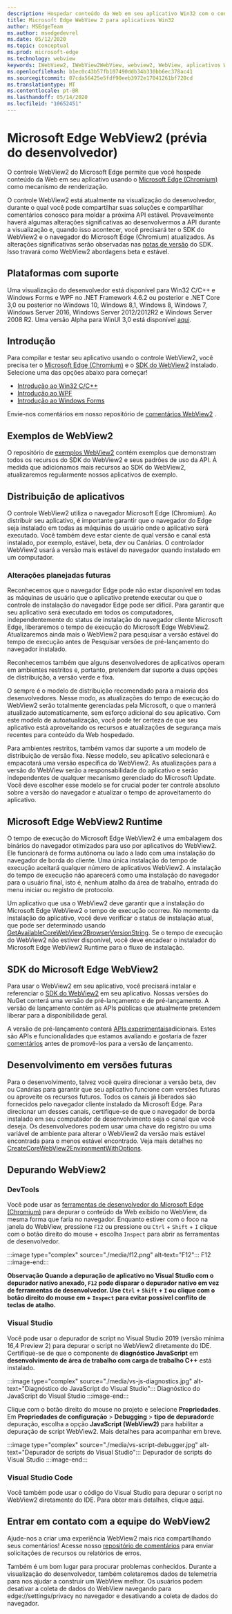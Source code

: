 ```yaml
---
description: Hospedar conteúdo da Web em seu aplicativo Win32 com o controle Microsoft Edge WebView 2
title: Microsoft Edge WebView 2 para aplicativos Win32
author: MSEdgeTeam
ms.author: msedgedevrel
ms.date: 05/12/2020
ms.topic: conceptual
ms.prod: microsoft-edge
ms.technology: webview
keywords: IWebView2, IWebView2WebView, webview2, WebView, aplicativos Win32, Win32, Edge, ICoreWebView2, ICoreWebView2Controller, controle do navegador, HTML Edge
ms.openlocfilehash: b1ec0c43b57fb107490ddb34b330bb6ec378ac41
ms.sourcegitcommit: 07cda56425e5fdf90eeb3972e17041261bf720cd
ms.translationtype: MT
ms.contentlocale: pt-BR
ms.lasthandoff: 05/14/2020
ms.locfileid: "10652451"
---
```

# Microsoft Edge WebView2 (prévia do desenvolvedor)

O controle WebView2 do Microsoft Edge permite que você hospede conteúdo da Web em seu aplicativo usando o [Microsoft Edge (Chromium)](https://www.microsoftedgeinsider.com/) como mecanismo de renderização.

O controle WebView2 está atualmente na visualização do desenvolvedor, durante o qual você pode compartilhar suas soluções e compartilhar comentários conosco para moldar a próxima API estável. Provavelmente haverá algumas alterações significativas ao desenvolvermos a API durante a visualização e, quando isso acontecer, você precisará ter o SDK do WebView2 e o navegador do Microsoft Edge (Chromium) atualizados. As alterações significativas serão observadas nas [notas de versão](./releasenotes.md) do SDK. Isso travará como WebView2 abordagens beta e estável.

## Plataformas com suporte

Uma visualização do desenvolvedor está disponível para Win32 C/C++ e Windows Forms e WPF no .NET Framework 4.6.2 ou posterior e .NET Core 3,0 ou posterior no Windows 10, Windows 8,1, Windows 8, Windows 7, Windows Server 2016, Windows Server 2012/2012R2 e Windows Server 2008 R2. Uma versão Alpha para WinUI 3,0 está disponível [aqui](https://docs.microsoft.com/uwp/toolkits/winui3/).

## Introdução

Para compilar e testar seu aplicativo usando o controle WebView2, você precisa ter o [Microsoft Edge (Chromium)](https://www.microsoftedgeinsider.com/download/) e o [SDK do WebView2](https://aka.ms/webviewnuget) instalado. Selecione uma das opções abaixo para começar!

* [Introdução ao Win32 C/C++](./gettingstarted/win32.md)
* [Introdução ao WPF](./gettingstarted/wpf.md)
* [Introdução ao Windows Forms](./gettingstarted/winforms.md)

Envie-nos comentários em nosso repositório de [comentários WebView2](https://aka.ms/webviewfeedback) .

## Exemplos de WebView2

O repositório de [exemplos WebView2](https://github.com/MicrosoftEdge/WebView2Samples) contém exemplos que demonstram todos os recursos do SDK do WebView2 e seus padrões de uso da API. À medida que adicionamos mais recursos ao SDK do WebView2, atualizaremos regularmente nossos aplicativos de exemplo.

## Distribuição de aplicativos

O controle WebView2 utiliza o navegador Microsoft Edge (Chromium). Ao distribuir seu aplicativo, é importante garantir que o navegador do Edge seja instalado em todas as máquinas do usuário onde o aplicativo será executado. Você também deve estar ciente de qual versão e canal está instalado, por exemplo, estável, beta, dev ou Canárias. O controlador WebView2 usará a versão mais estável do navegador quando instalado em um computador.

### Alterações planejadas futuras

Reconhecemos que o navegador Edge pode não estar disponível em todas as máquinas de usuário que o aplicativo pretende executar ou que o controle de instalação do navegador Edge pode ser difícil. Para garantir que seu aplicativo será executado em todos os computadores, independentemente do status de instalação do navegador cliente Microsoft Edge, liberaremos o tempo de execução do Microsoft Edge WebView2. Atualizaremos ainda mais o WebView2 para pesquisar a versão estável do tempo de execução antes de Pesquisar versões de pré-lançamento do navegador instalado.

Reconhecemos também que alguns desenvolvedores de aplicativos operam em ambientes restritos e, portanto, pretendem dar suporte a duas opções de distribuição, a versão verde e fixa.

O sempre é o modelo de distribuição recomendado para a maioria dos desenvolvedores. Nesse modo, as atualizações do tempo de execução do WebView2 serão totalmente gerenciadas pela Microsoft, o que o manterá atualizado automaticamente, sem esforço adicional do seu aplicativo. Com este modelo de autoatualização, você pode ter certeza de que seu aplicativo está aproveitando os recursos e atualizações de segurança mais recentes para conteúdo da Web hospedado.

Para ambientes restritos, também vamos dar suporte a um modelo de distribuição de versão fixa. Nesse modelo, seu aplicativo selecionará e empacotará uma versão específica do WebView2. As atualizações para a versão do WebView serão a responsabilidade do aplicativo e serão independentes de qualquer mecanismo gerenciado do Microsoft Update. Você deve escolher esse modelo se for crucial poder ter controle absoluto sobre a versão do navegador e atualizar o tempo de aproveitamento do aplicativo.

## Microsoft Edge WebView2 Runtime

O tempo de execução do Microsoft Edge WebView2 é uma embalagem dos binários do navegador otimizados para uso por aplicativos do WebView2. Ele funcionará de forma autônoma ou lado a lado com uma instalação do navegador de borda do cliente. Uma única instalação do tempo de execução aceitará qualquer número de aplicativos WebView2. A instalação do tempo de execução não aparecerá como uma instalação do navegador para o usuário final, isto é, nenhum atalho da área de trabalho, entrada do menu iniciar ou registro de protocolo.

Um aplicativo que usa o WebView2 deve garantir que a instalação do Microsoft Edge WebView2 o tempo de execução ocorreu. No momento da instalação do aplicativo, você deve verificar o status de instalação atual, que pode ser determinado usando [GetAvailableCoreWebView2BrowserVersionString](./reference/win32/0-9-488/webview2-idl.md#getavailablecorewebview2browserversionstring). Se o tempo de execução do WebView2 não estiver disponível, você deve encadear o instalador do Microsoft Edge WebView2 Runtime para o fluxo de instalação.

## SDK do Microsoft Edge WebView2

Para usar o WebView2 em seu aplicativo, você precisará instalar e referenciar o [SDK do WebView2](https://aka.ms/webviewnuget) em seu aplicativo. Nossas versões do NuGet conterá uma versão de pré-lançamento e de pré-lançamento. A versão de lançamento contém as APIs públicas que atualmente pretendem liberar para a disponibilidade geral.

A versão de pré-lançamento conterá [APIs experimentais](./reference/win32/0-9-488-reference-webview2.md#experimental)adicionais. Estes são APIs e funcionalidades que estamos avaliando e gostaria de fazer [comentários](https://aka.ms/webviewfeedback) antes de promovê-los para a versão de lançamento.

## Desenvolvimento em versões futuras

Para o desenvolvimento, talvez você queira direcionar a versão beta, dev ou Canárias para garantir que seu aplicativo funcione com versões futuras ou aproveite os recursos futuros. Todos os canais já liberados são fornecidos pelo navegador cliente instalado da Microsoft Edge. Para direcionar um desses canais, certifique-se de que o navegador de borda instalado em seu computador de desenvolvimento seja o canal que você deseja. Os desenvolvedores podem usar uma chave do registro ou uma variável de ambiente para alterar o WebView2 da versão mais estável encontrada para o menos estável encontrado. Veja mais detalhes no [CreateCoreWebView2EnvironmentWithOptions](./reference/win32/0-9-488/webview2-idl.md#createcorewebview2environmentwithoptions).

## Depurando WebView2

### DevTools

Você pode usar as [ferramentas de desenvolvedor do Microsoft Edge (Chromium)](https://docs.microsoft.com/microsoft-edge/devtools-guide-chromium) para depurar o conteúdo da Web exibido no WebView, da mesma forma que faria no navegador. Enquanto estiver com o foco na janela do WebView, pressione `F12` ou pressione ou `Ctrl`  +  `Shift`  +  `I` clique com o botão direito do mouse + escolha `Inspect` para abrir as ferramentas de desenvolvedor.

:::image type="complex" source="./media/f12.png" alt-text="F12":::
   F12
:::image-end:::  

<!--![F12](./media/f12.png)  -->  

**Observação Quando a depuração de aplicativo no Visual Studio com o depurador nativo anexado, `F12` pode disparar o depurador nativo em vez de ferramentas de desenvolvedor. Use `Ctrl`  +  `Shift`  +  `I` ou clique com o botão direito do mouse em + `Inspect` para evitar possível conflito de teclas de atalho.**

### Visual Studio

Você pode usar o depurador de script no Visual Studio 2019 (versão mínima 16,4 Preview 2) para depurar o script no WebView2 diretamente do IDE. Certifique-se de que o componente de **diagnóstico JavaScript** em **desenvolvimento de área de trabalho com carga de trabalho C++** está instalado.

:::image type="complex" source="./media/vs-js-diagnostics.jpg" alt-text="Diagnóstico do JavaScript do Visual Studio":::
   Diagnóstico do JavaScript do Visual Studio
:::image-end:::  

<!--![vs-js-diagnostics](./media/vs-js-diagnostics.jpg)  -->  

Clique com o botão direito do mouse no projeto e selecione **Propriedades**. Em **Propriedades de configuração**  >  **Debugging**  >  **tipo de depurador**de depuração, escolha a opção **JavaScript (WebView2)** para habilitar a depuração de script WebView2. Mais detalhes para acompanhar em breve.

:::image type="complex" source="./media/vs-script-debugger.jpg" alt-text="Depurador de scripts do Visual Studio":::
   Depurador de scripts do Visual Studio
:::image-end:::  

<!--![vs-script-debugger](./media/vs-script-debugger.jpg)  -->  

### Visual Studio Code

Você também pode usar o código do Visual Studio para depurar o script no WebView2 diretamente do IDE. Para obter mais detalhes, clique [aqui](https://github.com/microsoft/vscode-edge-debug2/blob/master/README.md#microsoft-edge-chromium-webview-applications).

## Entrar em contato com a equipe do WebView2  

Ajude-nos a criar uma experiência WebView2 mais rica compartilhando seus comentários! Acesse nosso [repositório de comentários](https://aka.ms/webviewfeedback) para enviar solicitações de recursos ou relatórios de erros.

Também é um bom lugar para procurar problemas conhecidos.
Durante a visualização do desenvolvedor, também coletaremos dados de telemetria para nos ajudar a construir um WebView melhor. Os usuários podem desativar a coleta de dados do WebView navegando para edge://settings/privacy no navegador e desativando a coleta de dados do navegador.
